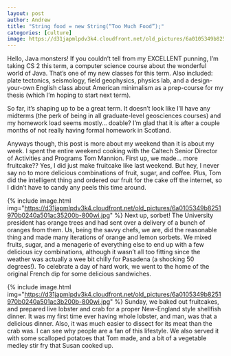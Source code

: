 ```yaml
---
layout: post
author: Andrew
title: "String food = new String(“Too Much Food”);"
categories: [culture]
image: https://d31japmlpdv3k4.cloudfront.net/old_pictures/6a0105349b8251970b0240a4dd0b15200d-800wi.jpg
---
```



Hello, Java monsters! If you couldn’t tell from my EXCELLENT punning, I’m taking CS 2 this term, a computer science course about the wonderful world of Java. That’s one of my new classes for this term. Also included: plate tectonics, seismology, field geophysics, physics lab, and a design-your-own English class about American minimalism as a prep-course for my thesis (which I’m hoping to start next term).

So far, it’s shaping up to be a great term. It doesn’t look like I’ll have any midterms (the perk of being in all graduate-level geosciences courses) and my homework load seems mostly… doable? I’m glad that it is after a couple months of not really having formal homework in Scotland.

Anyways though, this post is more about my weekend than it is about my week. I spent the entire weekend cooking with the Caltech Senior Director of Activities and Programs Tom Mannion. First up, we made… more fruitcake?? Yes, I did just make fruitcake like last weekend. But hey, I never say no to more delicious combinations of fruit, sugar, and coffee. Plus, Tom did the intelligent thing and ordered our fruit for the cake off the internet, so I didn’t have to candy any peels this time around.


{% include image.html img="https://d31japmlpdv3k4.cloudfront.net/old_pictures/6a0105349b8251970b0240a501ac35200b-800wi.jpg" %}
Next up, sorbet! The University president has orange trees and had sent over a delivery of a bunch of oranges from them. Us, being the savvy chefs, we are, did the reasonable thing and made many iterations of orange and lemon sorbets. We mixed fruits, sugar, and a menagerie of everything else to end up with a few delicious icy combinations, although it wasn’t all too fitting since the weather was actually a wee bit chilly for Pasadena (a shocking 50 degrees!). To celebrate a day of hard work, we went to the home of the original French dip for some delicious sandwiches.


{% include image.html img="https://d31japmlpdv3k4.cloudfront.net/old_pictures/6a0105349b8251970b0240a501ac3b200b-800wi.jpg" %}
Sunday, we baked out fruitcakes, and prepared live lobster and crab for a proper New-England style shellfish dinner. It was my first time ever having whole lobster, and man, was that a delicious dinner. Also, it was much easier to dissect for its meat than the crab was. I can see why people are a fan of this lifestyle. We also served it with some scalloped potatoes that Tom made, and a bit of a vegetable medley stir fry that Susan cooked up.